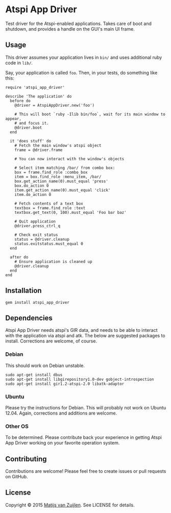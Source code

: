 # Atspi App Driver

Test driver for the Atspi-enabled applications. Takes care of boot and
shutdown, and provides a handle on the GUI's main UI frame.

## Usage

This driver assumes your application lives in `bin/` and uses additional ruby
code in `lib/`.

Say, your application is called `foo`. Then, in your tests, do something like this:

    require 'atspi_app_driver'

    describe 'The application' do
      before do
        @driver = AtspiAppDriver.new('foo')

        # This will boot `ruby -Ilib bin/foo`, wait for its main window to appear,
        # and focus it.
        @driver.boot
      end

      it 'does stuff' do
        # Fetch the main window's atspi object
        frame = @driver.frame

        # You can now interact with the window's objects

        # Select item matching /bar/ from combo box:
        box = frame.find_role :combo_box
        item = box.find_role :menu_item, /bar/
        box.get_action_name(0).must_equal 'press'
        box.do_action 0
        item.get_action_name(0).must_equal 'click'
        item.do_action 0

        # Fetch contents of a text box
        textbox = frame.find_role :text
        textbox.get_text(0, 100).must_equal 'Foo bar baz'

        # Quit application
        @driver.press_ctrl_q

        # Check exit status
        status = @driver.cleanup
        status.exitstatus.must_equal 0
      end

      after do
        # Ensure application is cleaned up
        @driver.cleanup
      end
    end

## Installation

    gem install atspi_app_driver

## Dependencies

Atspi App Driver needs atspi's GIR data, and needs to be able to interact with
the application via atspi and atk. The below are suggested packages to install.
Corrections are welcome, of course.

### Debian

This should work on Debian unstable.

    sudo apt-get install dbus
    sudo apt-get install libgirepository1.0-dev gobject-introspection
    sudo apt-get install gir1.2-atspi-2.0 libatk-adaptor

### Ubuntu

Please try the instructions for Debian. This will probably not work on Ubuntu
12.04. Again, corrections and additions are welcome.

### Other OS

To be determined. Please contribute back your experience in getting Atspi App
Driver working on your favorite operation system.

## Contributing

Contributions are welcome! Please feel free to create issues or pull requests
on GitHub.

## License

Copyright &copy; 2015 [Matijs van Zuijlen](http://www.matijs.net).
See LICENSE for details.
